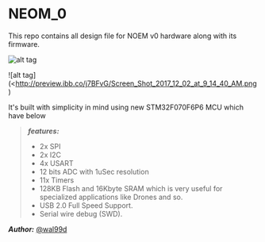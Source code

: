 NEOM_0
=======
This repo contains all design file for NOEM v0 hardware along with its firmware. 

![alt tag](http://preview.ibb.co/dAc29b/Screen_Shot_2017_12_02_at_9_13_54_AM.png)

![alt tag](<http://preview.ibb.co/j7BFvG/Screen_Shot_2017_12_02_at_9_14_40_AM.png)


It's built with simplicity in mind using new STM32F070F6P6 MCU which have below 
> ***features:***
> - 2x SPI
> - 2x I2C
> - 4x USART
> - 12 bits ADC with 1uSec resolution
> - 11x Timers
> - 128KB Flash and 16Kbyte SRAM which is very useful for specialized applications like Drones and so.
> - USB 2.0 Full Speed Support.
> - Serial wire debug (SWD).

***Author:***
[@wal99d](https://twitter.com/wal99d)









